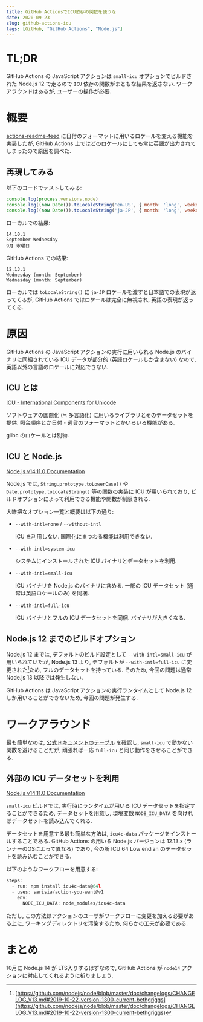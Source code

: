 ```yaml
---
title: GitHub ActionsでICU依存の関数を使うな
date: 2020-09-23
slug: github-actions-icu
tags: [GitHub, "GitHub Actions", "Node.js"]
---
```


# TL;DR

GitHub Actions の JavaScript アクションは `small-icu` オプションでビルドされた Node.js 12 で走るので `ICU` 依存の関数がまともな結果を返さない. ワークアラウンドはあるが, ユーザーの操作が必要.

# 概要

[actions-readme-feed](https://github.com/sarisia/actions-readme-feed) に日付のフォーマットに用いるロケールを変える機能を実装したが, GitHub Actions 上ではどのロケールにしても常に英語が出力されてしまったので原因を調べた.

## 再現してみる

以下のコードでテストしてみる:

```jsx
console.log(process.versions.node)
console.log((new Date()).toLocaleString('en-US', { month: 'long', weekday: 'long' }))
console.log((new Date()).toLocaleString('ja-JP', { month: 'long', weekday: 'long' }))
```

ローカルでの結果:

```
14.10.1
September Wednesday
9月 水曜日
```

GitHub Actions での結果:

```
12.13.1
Wednesday (month: September)
Wednesday (month: September)
```

ローカルでは `toLocaleString()` に `ja-JP` ロケールを渡すと日本語での表現が返ってくるが, GitHub Actions ではロケールは完全に無視され, 英語の表現が返ってくる.

# 原因

GitHub Actions の JavaScript アクションの実行に用いられる Node.js のバイナリに同梱されている ICU データが部分的 (英語ロケールしか含まない) なので, 英語以外の言語のロケールに対応できない.

## ICU とは

[ICU - International Components for Unicode](http://site.icu-project.org/home)

ソフトウェアの国際化 (≒ 多言語化) に用いるライブラリとそのデータセットを提供. 照合順序とか日付・通貨のフォーマットとかいろいろ機能がある.

glibc のロケールとは別物.

## ICU と Node.js

[Node.js v14.11.0 Documentation](https://nodejs.org/docs/latest/api/intl.html)

Node.js では, `String.prototype.toLowerCase()` や `Date.prototype.toLocaleString()` 等の関数の実装に ICU が用いられており, ビルドオプションによって利用できる機能や関数が制限される.

大雑把なオプション一覧と概要は以下の通り:

- `--with-intl=none` / `--without-intl`

    ICU を利用しない. 国際化にまつわる機能は利用できない.

- `--with-intl=system-icu`

    システムにインストールされた ICU バイナリとデータセットを利用.

- `--with-intl=small-icu`

    ICU バイナリを Node.js のバイナリに含める. 一部の ICU データセット (通常は英語ロケールのみ) を同梱.

- `--with-intl=full-icu`

    ICU バイナリとフルの ICU データセットを同梱. バイナリが大きくなる.

## Node.js 12 までのビルドオプション

Node.js 12 までは, デフォルトのビルド設定として `--with-intl=small-icu` が用いられていたが, Node.js 13 より, デフォルトが `--with-intl=full-icu` に変更された[^1]ため, フルのデータセットを持っている. そのため, 今回の問題は通常 Node.js 13 以降では発生しない.

GitHub Actions は JavaScript アクションの実行ランタイムとして Node.js 12 しか用いることができないため, 今回の問題が発生する.

# ワークアラウンド

最も簡単なのは, [公式ドキュメントのテーブル](https://nodejs.org/docs/latest-v12.x/api/intl.html#intl_options_for_building_node_js) を確認し, `small-icu` で動かない関数を避けることだが, 頑張れば一応 `full-icu` と同じ動作をさせることができる.

## 外部の ICU データセットを利用

[Node.js v14.11.0 Documentation](https://nodejs.org/docs/latest-v12.x/api/intl.html#intl_providing_icu_data_at_runtime)

`small-icu` ビルドでは, 実行時にランタイムが用いる ICU データセットを指定することができるため, データセットを用意し, 環境変数 `NODE_ICU_DATA` を向ければデータセットを読み込んでくれる.

データセットを用意する最も簡単な方法は, `icu4c-data` パッケージをインストールすることである. GitHub Actions の用いる Node.js バージョンは 12.13.x (ランナーのOSによって異なる) であり, 今の所 ICU 64 Low endian のデータセットを読み込むことができる.

以下のようなワークフローを用意する:

```jsx
steps:
  - run: npm install icu4c-data@64l
  - uses: sarisia/action-you-want@v1
    env:
      NODE_ICU_DATA: node_modules/icu4c-data
```

ただし, この方法はアクションのユーザがワークフローに変更を加える必要がある上に, ワーキングディレクトリを汚染するため, 何らかの工夫が必要である.

# まとめ

10月に Node.js 14 が LTS入りするはずなので, GitHub Actions が `node14` アクションに対応してくれるように祈りましょう.

[^1]: [https://github.com/nodejs/node/blob/master/doc/changelogs/CHANGELOG_V13.md#2019-10-22-version-1300-current-bethgriggs](https://github.com/nodejs/node/blob/master/doc/changelogs/CHANGELOG_V13.md#2019-10-22-version-1300-current-bethgriggs)